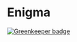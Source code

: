 # Enigma

[![Greenkeeper badge](https://badges.greenkeeper.io/CraigglesO/enigma.svg)](https://greenkeeper.io/)
